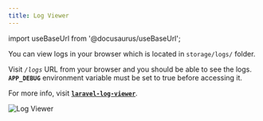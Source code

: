 ```yaml
---
title: Log Viewer
---
```


import useBaseUrl from '@docusaurus/useBaseUrl';

You can view logs in your browser which is located in `storage/logs/` folder.

Visit _`/logs`_ URL from your browser and you should be able to see the logs. **`APP_DEBUG`** environment variable must be set to true before accessing it.

For more info, visit **[`laravel-log-viewer`](https://github.com/rap2hpoutre/laravel-log-viewer)**.

<p className="text--center">
  <img src={useBaseUrl('img/assets/log-viewer.png')} alt="Log Viewer" className="shadow--md"/>
</p>
